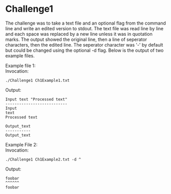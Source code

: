 # Challenge1


The challenge was to take a text file and an optional flag from the command line and write an edited version to stdout.
The text file was read line by line and each space was replaced by a new line unless it was in quotation marks.
The output showed the original line, then a line of seperator characters, then the edited line.
The seperator character was '-' by default but could be changed using the optional -d flag.
Below is the output of two example files.

Example file 1:  
Invocation:
```
./Challenge1 Ch1Example1.txt
```
Output:
```
Input text "Processed text"
---------------------------
Input
text
Processed text

Output_text
-----------
Output_text
```
Example File 2:  
Invocation:
```
./Challenge1 Ch1Example2.txt -d ^
```
Output:
```
foobar
^^^^^^
foobar
```

